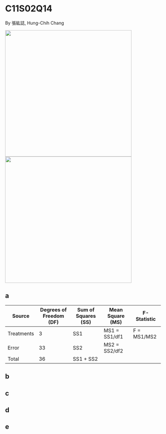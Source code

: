 # C11S02Q14
By 張紘誌, Hung-Chih Chang

<img width="409" src="https://github.com/user-attachments/assets/0c6ea936-b48f-429d-8717-7035b4e51e46"/>  
<img width="409" src="https://github.com/user-attachments/assets/f3141d05-1bcc-4c0b-81fa-646b842bf7db"/>  

## a
| Source      | Degrees of Freedom (DF) | Sum of Squares (SS) | Mean Square (MS) | F-Statistic |
|-------------|-------------------------|---------------------|------------------|-------------|
| Treatments  | 3                       | SS1                 | MS1 = SS1/df1    | F = MS1/MS2 |
| Error       | 33                      | SS2                 | MS2 = SS2/df2    |             |
| Total       | 36                      | SS1 + SS2           |                  |             |

## b
## c
## d
## e
